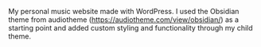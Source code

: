 My personal music website made with WordPress. I used the Obsidian theme from audiotheme (https://audiotheme.com/view/obsidian/) as a starting point and added custom styling and functionality through my child theme.